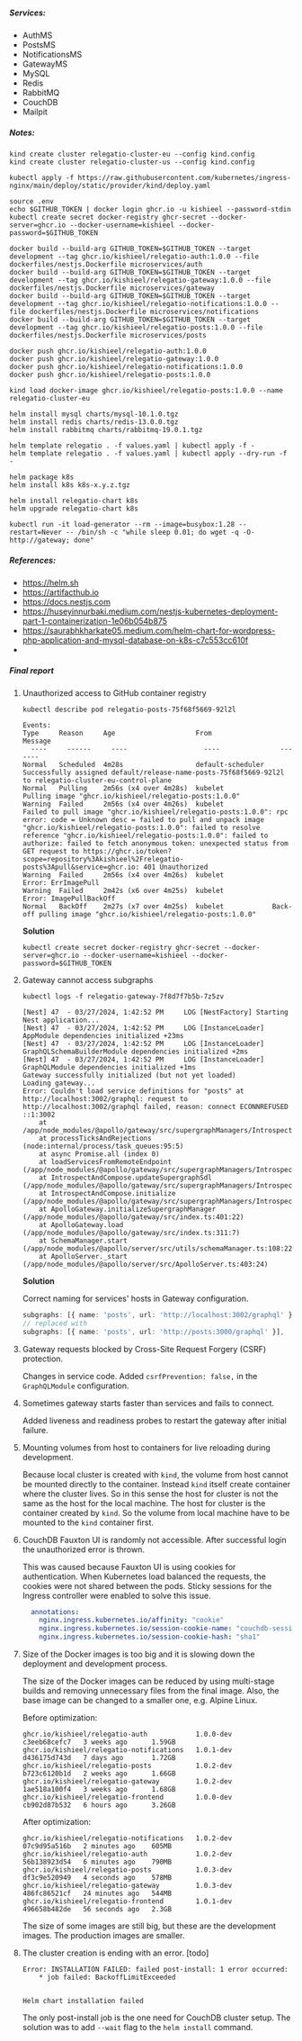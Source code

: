##### Services: 

- AuthMS
- PostsMS
- NotificationsMS
- GatewayMS
- MySQL
- Redis
- RabbitMQ
- CouchDB
- Mailpit

##### Notes:

```shell
kind create cluster relegatio-cluster-eu --config kind.config
kind create cluster relegatio-cluster-us --config kind.config

kubectl apply -f https://raw.githubusercontent.com/kubernetes/ingress-nginx/main/deploy/static/provider/kind/deploy.yaml

source .env
echo $GITHUB_TOKEN | docker login ghcr.io -u kishieel --password-stdin
kubectl create secret docker-registry ghcr-secret --docker-server=ghcr.io --docker-username=kishieel --docker-password=$GITHUB_TOKEN

docker build --build-arg GITHUB_TOKEN=$GITHUB_TOKEN --target development --tag ghcr.io/kishieel/relegatio-auth:1.0.0 --file dockerfiles/nestjs.Dockerfile microservices/auth
docker build --build-arg GITHUB_TOKEN=$GITHUB_TOKEN --target development --tag ghcr.io/kishieel/relegatio-gateway:1.0.0 --file dockerfiles/nestjs.Dockerfile microservices/gateway
docker build --build-arg GITHUB_TOKEN=$GITHUB_TOKEN --target development --tag ghcr.io/kishieel/relegatio-notifications:1.0.0 --file dockerfiles/nestjs.Dockerfile microservices/notifications
docker build --build-arg GITHUB_TOKEN=$GITHUB_TOKEN --target development --tag ghcr.io/kishieel/relegatio-posts:1.0.0 --file dockerfiles/nestjs.Dockerfile microservices/posts

docker push ghcr.io/kishieel/relegatio-auth:1.0.0
docker push ghcr.io/kishieel/relegatio-gateway:1.0.0
docker push ghcr.io/kishieel/relegatio-notifications:1.0.0
docker push ghcr.io/kishieel/relegatio-posts:1.0.0

kind load docker-image ghcr.io/kishieel/relegatio-posts:1.0.0 --name relegatio-cluster-eu

helm install mysql charts/mysql-10.1.0.tgz
helm install redis charts/redis-13.0.0.tgz
helm install rabbitmq charts/rabbitmq-19.0.1.tgz

helm template relegatio . -f values.yaml | kubectl apply -f -
helm template relegatio . -f values.yaml | kubectl apply --dry-run -f -

helm package k8s
helm install k8s k8s-x.y.z.tgz

helm install relegatio-chart k8s
helm upgrade relegatio-chart k8s

kubectl run -it load-generator --rm --image=busybox:1.28 --restart=Never -- /bin/sh -c "while sleep 0.01; do wget -q -O- http://gateway; done"
```

##### References:

- https://helm.sh
- https://artifacthub.io
- https://docs.nestjs.com
- https://huseyinnurbaki.medium.com/nestjs-kubernetes-deployment-part-1-containerization-1e06b054b875
- https://saurabhkharkate05.medium.com/helm-chart-for-wordpress-php-application-and-mysql-database-on-k8s-c7c553cc610f
- 

##### Final report

1. Unauthorized access to GitHub container registry

    ```shell
    kubectl describe pod relegatio-posts-75f68f5669-92l2l
    ```
     
    ```
    Events:
    Type     Reason     Age                    From               Message
      ----     ------     ----                   ----               -------
    Normal   Scheduled  4m28s                  default-scheduler  Successfully assigned default/release-name-posts-75f68f5669-92l2l to relegatio-cluster-eu-control-plane
    Normal   Pulling    2m56s (x4 over 4m28s)  kubelet            Pulling image "ghcr.io/kishieel/relegatio-posts:1.0.0"
    Warning  Failed     2m56s (x4 over 4m26s)  kubelet            Failed to pull image "ghcr.io/kishieel/relegatio-posts:1.0.0": rpc error: code = Unknown desc = failed to pull and unpack image "ghcr.io/kishieel/relegatio-posts:1.0.0": failed to resolve reference "ghcr.io/kishieel/relegatio-posts:1.0.0": failed to authorize: failed to fetch anonymous token: unexpected status from GET request to https://ghcr.io/token?scope=repository%3Akishieel%2Frelegatio-posts%3Apull&service=ghcr.io: 401 Unauthorized
    Warning  Failed     2m56s (x4 over 4m26s)  kubelet            Error: ErrImagePull
    Warning  Failed     2m42s (x6 over 4m25s)  kubelet            Error: ImagePullBackOff
    Normal   BackOff    2m27s (x7 over 4m25s)  kubelet            Back-off pulling image "ghcr.io/kishieel/relegatio-posts:1.0.0"
    ```
 
    __Solution__
     
    ```shell
    kubectl create secret docker-registry ghcr-secret --docker-server=ghcr.io --docker-username=kishieel --docker-password=$GITHUB_TOKEN
    ```

2. Gateway cannot access subgraphs

    ```shell
    kubectl logs -f relegatio-gateway-7f8d7f7b5b-7z5zv
    ```

    ```shell
    [Nest] 47  - 03/27/2024, 1:42:52 PM     LOG [NestFactory] Starting Nest application...
    [Nest] 47  - 03/27/2024, 1:42:52 PM     LOG [InstanceLoader] AppModule dependencies initialized +23ms
    [Nest] 47  - 03/27/2024, 1:42:52 PM     LOG [InstanceLoader] GraphQLSchemaBuilderModule dependencies initialized +2ms
    [Nest] 47  - 03/27/2024, 1:42:52 PM     LOG [InstanceLoader] GraphQLModule dependencies initialized +1ms
    Gateway successfully initialized (but not yet loaded)
    Loading gateway...
    Error: Couldn't load service definitions for "posts" at http://localhost:3002/graphql: request to http://localhost:3002/graphql failed, reason: connect ECONNREFUSED ::1:3002
        at /app/node_modules/@apollo/gateway/src/supergraphManagers/IntrospectAndCompose/loadServicesFromRemoteEndpoint.ts:77:15
        at processTicksAndRejections (node:internal/process/task_queues:95:5)
        at async Promise.all (index 0)
        at loadServicesFromRemoteEndpoint (/app/node_modules/@apollo/gateway/src/supergraphManagers/IntrospectAndCompose/loadServicesFromRemoteEndpoint.ts:81:30)
        at IntrospectAndCompose.updateSupergraphSdl (/app/node_modules/@apollo/gateway/src/supergraphManagers/IntrospectAndCompose/index.ts:92:20)
        at IntrospectAndCompose.initialize (/app/node_modules/@apollo/gateway/src/supergraphManagers/IntrospectAndCompose/index.ts:62:30)
        at ApolloGateway.initializeSupergraphManager (/app/node_modules/@apollo/gateway/src/index.ts:401:22)
        at ApolloGateway.load (/app/node_modules/@apollo/gateway/src/index.ts:311:7)
        at SchemaManager.start (/app/node_modules/@apollo/server/src/utils/schemaManager.ts:108:22)
        at ApolloServer._start (/app/node_modules/@apollo/server/src/ApolloServer.ts:403:24)
    ```

    __Solution__

    Correct naming for services' hosts in Gateway configuration.

    ```typescript
    subgraphs: [{ name: 'posts', url: 'http://localhost:3002/graphql' }],
    // replaced with
    subgraphs: [{ name: 'posts', url: 'http://posts:3000/graphql' }],
    ```

3. Gateway requests blocked by Cross-Site Request Forgery (CSRF) protection.

    Changes in service code. Added `csrfPrevention: false,` in the `GraphQLModule` configuration.

4. Sometimes gateway starts faster than services and fails to connect.

    Added liveness and readiness probes to restart the gateway after initial failure.

5. Mounting volumes from host to containers for live reloading during development.

    Because local cluster is created with `kind`, the volume from host cannot be mounted directly to the container. 
    Instead `kind` itself create container where the cluster lives. So in this sense the host for cluster is not the same as the host for the local machine. 
    The host for cluster is the container created by `kind`. 
    So the volume from local machine have to be mounted to the `kind` container first.

6. CouchDB Fauxton UI is randomly not accessible. After successful login the unauthorized error is thrown.

    This was caused because Fauxton UI is using cookies for authentication. When Kubernetes
    load balanced the requests, the cookies were not shared between the pods. Sticky sessions
    for the Ingress controller were enabled to solve this issue.

    ```yaml
      annotations:
        nginx.ingress.kubernetes.io/affinity: "cookie"
        nginx.ingress.kubernetes.io/session-cookie-name: "couchdb-session"
        nginx.ingress.kubernetes.io/session-cookie-hash: "sha1"
    ```
7. Size of the Docker images is too big and it is slowing down the deployment and development process.

    The size of the Docker images can be reduced by using multi-stage builds and removing unnecessary 
    files from the final image. Also, the base image can be changed to a smaller one, e.g. Alpine Linux.

    Before optimization:
    ```shell
    ghcr.io/kishieel/relegatio-auth            1.0.0-dev                  c3eeb68cefc7   3 weeks ago      1.59GB
    ghcr.io/kishieel/relegatio-notifications   1.0.1-dev                  d436175d743d   7 days ago       1.72GB
    ghcr.io/kishieel/relegatio-posts           1.0.2-dev                  b723c6120b1d   2 weeks ago      1.66GB
    ghcr.io/kishieel/relegatio-gateway         1.0.2-dev                  1ae518a100f4   3 weeks ago      1.68GB
    ghcr.io/kishieel/relegatio-frontend        1.0.0-dev                  cb902d87b532   6 hours ago      3.26GB
    ```
   
    After optimization:
    ```shell
    ghcr.io/kishieel/relegatio-notifications   1.0.2-dev                  07c9d95a516b   2 minutes ago    605MB
    ghcr.io/kishieel/relegatio-auth            1.0.2-dev                  56b138923d54   6 minutes ago    790MB
    ghcr.io/kishieel/relegatio-posts           1.0.3-dev                  df3c9e520949   4 seconds ago    578MB
    ghcr.io/kishieel/relegatio-gateway         1.0.3-dev                  486fc86521cf   24 minutes ago   544MB
    ghcr.io/kishieel/relegatio-frontend        1.0.1-dev                  496658b482de   56 seconds ago   2.3GB
    ```

    The size of some images are still big, but these are the development images. The production images are smaller.

8. The cluster creation is ending with an error. [todo]

    ```shell
    Error: INSTALLATION FAILED: failed post-install: 1 error occurred:
        * job failed: BackoffLimitExceeded


    Helm chart installation failed
    ```
   
    The only post-install job is the one need for CouchDB cluster setup. The solution was to add `--wait` flag 
    to the `helm install` command.
